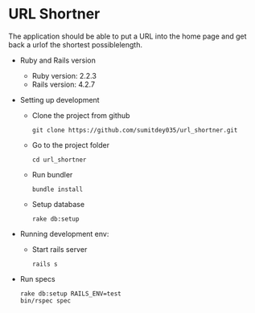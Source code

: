 # URL Shortner

The application should be able to put a URL into the home page and get back a urlof
the shortest possiblelength.

* Ruby and Rails version
    * Ruby version: 2.2.3
    * Rails version: 4.2.7

* Setting up development
    * Clone the project from github
        ````
        git clone https://github.com/sumitdey035/url_shortner.git
        ````
    * Go to the project folder
        ````
        cd url_shortner
        ````
    * Run bundler
        ````
        bundle install
        ````
    * Setup database
        ````
        rake db:setup
        ````
        
* Running development env:
    * Start rails server
        ````
        rails s
        ````
* Run specs
    ````
    rake db:setup RAILS_ENV=test
    bin/rspec spec
    ````